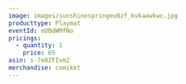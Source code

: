 ```yaml
---
image: images/sunshinespringeu0zf_kvkaawkwc.jpg
producttype: Playmat
eventId: eUBdWMfNo
pricings:
  - quantity: 1
    price: 65
asin: s-7e0ZFIvm2
merchandise: comiket
---
```

